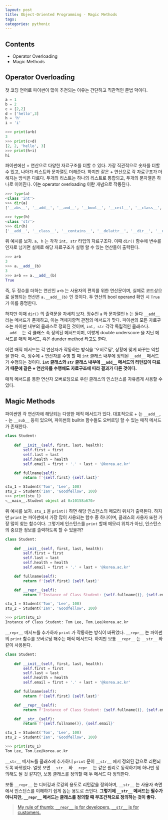 ```yaml
---
layout: post
title: Object-Oriented Programming - Magic Methods
tags: 
categories: pythonic
---
```


## Contents

- Operator Overloading
- Magic Methods

## Operator Overloading

첫 코딩 언어로 파이썬이 많이 추천되는 이유는 간단하고 직관적인 문법 덕이다.

```python
a = 1
b = 2
c = [2,2]
d = ['hello',3]
h = 'h'
i = 'i'

>>> print(a+b)
3
>>> print(c+d)
[2, 2, 'hello', 3]
>>> print(h+i)
hi
```

파이썬에선 + 연산으로 다양한 자료구조를 더할 수 있다. 가장 직관적으로 숫자를 더할 수 있고, 나아가 리스트와 문자열도 더해준다. 하지만 같은 + 연산으로 각 자료구조가 더해지는 방식은 다르다. 두개의 리스트는 하나의 리스트로 통합되고, 두개의 문자열은 하나로 이어진다. 이는 operator overloading 이란 개념으로 작동된다.

```python
>>> type(a)
<class 'int'>
>>> dir(a)
['__abs__', '__add__', '__and__', '__bool__', '__ceil__', '__class__', '__delattr__', '__dir__', '__divmod__']

>>> type(h)
<class 'str'>
>>> dir(h)
['__add__', '__class__', '__contains__', '__delattr__', '__dir__', '__doc__', '__eq__', '__format__']
```

위 예시를 보자. `a, h` 는 각각 `int, str` 타입의 자료구조다. 이때 `dir()` 함수에 변수를 인자로 넘기면 실제로 해당 자료구조가 실행 할 수 있는 연산들이 출력된다.

```python
>>> a+b
3
>>> a.__add__(b)
3
>>> a+b == a.__add__(b)
True
```

즉, 두 정수를 더하는 연산인 `a+b` 는 사용자의 편의를 위한 연산문이며, 실제로 코드상으로 실행되는 연산은 `a.__add__(b)` 인 것이다. 두 연산의 bool operand 확인 시 `True` 가 이를 증명한다.

하지만 이때 `dir()` 의 출력문을 자세히 보자. 정수인 `a` 와 문자열인 `h` 는 둘다 `__add__` 라는 메서드가 존재하고, 이는 객체지향적 관점의 메서드가 맞다. 파이썬의 모든 자료구조는 파이썬 내부의 클래스로 정의된 것이며, `int, str` 각각 독립적인 클래스다. `__add__` 는 각 클래스 속 정의된 메서드이며, 이렇게 double underscore 을 지닌 메서드를 매직 메서드, 혹은 dunder method 라고도 한다.

이런 매직 메서드는 각 연산자가 작동하는 방식을 '오버로딩', 상황에 맞게 바꾸는 역할을 한다. 즉, 정수에 + 연산자를 수행 할 때 `int` 클래스 내부에 정의된 `__add__` 메서드가 수행되는 것이다. **`int` 클래스와 `str` 클래스 내부에 `__add__` 메서드의 리턴값이 다르기 때문에 같은 + 연산자를 수행해도 자료구조에 따라 결과가 다른 것이다.**

매직 메서드를 통한 연산자 오버로딩으로 우린 클래스의 인스턴스를 자유롭게 사용할 수 있다.

## Magic Methods

파이썬엔 각 연산자에 해당되는 다양한 매직 메서드가 있다. 대표적으로 + 는 `__add__`, - 는 `__sub__` 등이 있으며, 파이썬의 builtin 함수들도 오버로딩 할 수 있는 매직 메서드가 존재한다.

```python
class Student:
    
    def __init__(self, first, last, health):
        self.first = first
        self.last = last
        self.health = health
        self.email = first + '.' + last + '@korea.ac.kr'

    def fullname(self):
        return f'{self.first} {self.last}'

stu_1 = Student('Tom', 'Lee', 100)
stu_2 = Student('Ian', 'Goodfellow', 100)
>>> print(stu_1)
<__main__.Student object at 0x10158a670>
```

위 예시를 보자. `stu_1` 을 `print()` 하면 해당 인스턴스의 메모리 위치가 출력된다. 하지만 `print` 는 파이썬에서 가장 많이 사용되는 함수 중 하나이며, 클래스의 사용자 또한 가장 많이 찾는 함수이다. 그렇기에 인스턴스를 `print` 할때 메모리 위치가 아닌, 인스턴스의 중요한 정보를 출력하도록 할 수 있을까?

```python
class Student:
    
    def __init__(self, first, last, health):
        self.first = first
        self.last = last
        self.health = health
        self.email = first + '.' + last + '@korea.ac.kr'

    def fullname(self):
        return f'{self.first} {self.last}'

    def __repr__(self):
        return f'Instance of Class Student: {self.fullname()}, {self.email}'

stu_1 = Student('Tom', 'Lee', 100)
stu_2 = Student('Ian', 'Goodfellow', 100)

>>> print(stu_1)
Instance of Class Student: Tom Lee, Tom.Lee@korea.ac.kr
```

`__repr__` 메서드를 추가하자 `print` 가 작동하는 방식이 바뀌었다. `__repr__` 는 파이썬의 `print` 함수를 오버로딩 해주는 매직 메서드다. 하지만 보통 `__repr__` 는 `__str__` 와 같이 사용된다.

```python
class Student:
    
    def __init__(self, first, last, health):
        self.first = first
        self.last = last
        self.health = health
        self.email = first + '.' + last + '@korea.ac.kr'

    def fullname(self):
        return f'{self.first} {self.last}'

    def __repr__(self):
        return f'Instance of Class Student: {self.fullname()}, {self.email}'

    def __str__(self):
        return f'{self.fullname()}, {self.email}'

stu_1 = Student('Tom', 'Lee', 100)
stu_2 = Student('Ian', 'Goodfellow', 100)

>>> print(stu_1)
Tom Lee, Tom.Lee@korea.ac.kr
```

`__str__` 메서드를 클래스에 추가하니 `print` 문이 `__str__` 에서 정의된 값으로 리턴되도록 바뀌었다. 얼핏 보면 `__str__` 와 `__repr__` 는 같은 원리로 동작하기에 하나만 정의해도 될 것 같지만, 보통 클래스를 정의할 때 두 메서드 다 정의한다.

보통 `__repr__` 는 디버깅과 로깅의 용도로 리턴값을 정의하며, `__str__` 는 사용자 측면에서 인스턴스를 이해하기 쉽게 돕는 용도로 쓰인다. **그렇기에 `__str__` 메서드는 필수가 아니지만, `__repr__` 메서드는 클래스를 정의할 때 무조건적으로 정의하는 것이 좋다.**

> [My rule of thumb: `__repr__` is for developers, `__str__` is for customers.](https://stackoverflow.com/questions/1436703/what-is-the-difference-between-str-and-repr)























